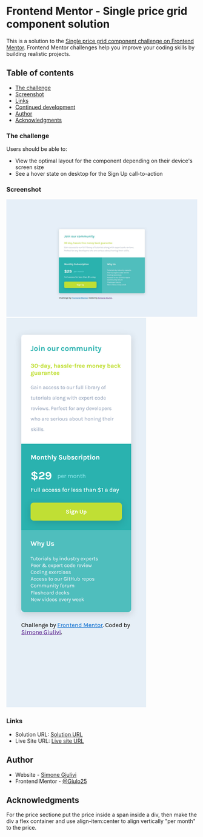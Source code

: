 # Frontend Mentor - Single price grid component solution

This is a solution to the [Single price grid component challenge on Frontend Mentor](https://www.frontendmentor.io/challenges/single-price-grid-component-5ce41129d0ff452fec5abbbc). Frontend Mentor challenges help you improve your coding skills by building realistic projects.

## Table of contents

- [The challenge](#the-challenge)
- [Screenshot](#screenshot)
- [Links](#links)
- [Continued development](#continued-development)
- [Author](#author)
- [Acknowledgments](#acknowledgments)

### The challenge

Users should be able to:

- View the optimal layout for the component depending on their device's screen size
- See a hover state on desktop for the Sign Up call-to-action

### Screenshot

![](./screenshot-desktop.jpg)
![](./screenshot-mobile.png)

### Links

- Solution URL: [Solution URL](https://github.com/Giulo25/Single-price-grid-component)
- Live Site URL: [Live site URL](https://giulo25.github.io/Single-price-grid-component/)

## Author

- Website - [Simone Giulivi](https://www.simonegiulivi.com)
- Frontend Mentor - [@Giulo25](https://www.frontendmentor.io/profile/Giulo25)

## Acknowledgments

For the price sectione put the price inside a span inside a div, then make the div a flex container and use align-item:center to align vertically "per month" to the price.
